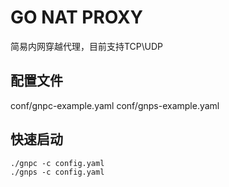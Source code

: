 # GO NAT PROXY 

简易内网穿越代理，目前支持TCP\UDP

## 配置文件

conf/gnpc-example.yaml
conf/gnps-example.yaml

## 快速启动

```
./gnpc -c config.yaml
./gnps -c config.yaml
```